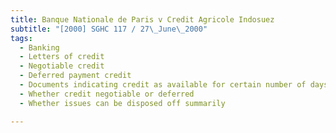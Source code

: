 ```yaml
---
title: Banque Nationale de Paris v Credit Agricole Indosuez 
subtitle: "[2000] SGHC 117 / 27\_June\_2000"
tags:
  - Banking
  - Letters of credit
  - Negotiable credit
  - Deferred payment credit
  - Documents indicating credit as available for certain number of days from date of negotiation
  - Whether credit negotiable or deferred
  - Whether issues can be disposed off summarily

---
```


